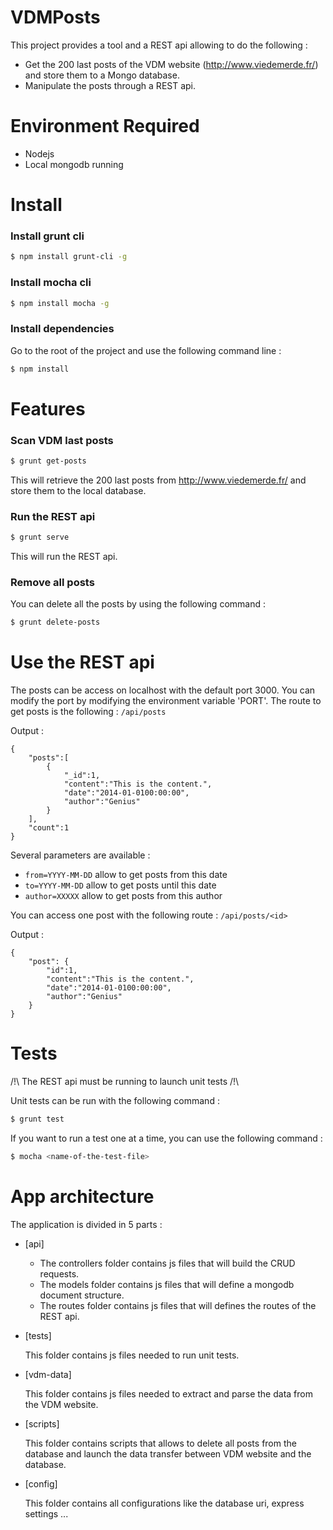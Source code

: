 # VDMPosts
This project provides a tool and a REST api allowing to do the following :
* Get the 200 last posts of the VDM website (http://www.viedemerde.fr/) and store them to a Mongo database.
* Manipulate the posts through a REST api.

# Environment Required
* Nodejs
* Local mongodb running

# Install

### Install grunt cli
```sh
$ npm install grunt-cli -g
```

### Install mocha cli
```sh
$ npm install mocha -g
```

### Install dependencies
Go to the root of the project and use the following command line :
```sh
$ npm install
```

# Features

### Scan VDM last posts
```sh
$ grunt get-posts
```
This will retrieve the 200 last posts from http://www.viedemerde.fr/ and store them to the local database.

### Run the REST api
```sh
$ grunt serve
```
This will run the REST api.

### Remove all posts
You can delete all the posts by using the following command :
```sh
$ grunt delete-posts
```

# Use the REST api
The posts can be access on localhost with the default port 3000. You can modify the port by modifying the environment variable 'PORT'.
The route to get posts is the following :
``/api/posts``

Output :

```
{
    "posts":[
        {
            "_id":1,
            "content":"This is the content.",
            "date":"2014-01-0100:00:00",
            "author":"Genius"
        }
    ],
    "count":1
}
```

Several parameters are available :
 * ``from=YYYY-MM-DD`` allow to get posts from this date
 * ``to=YYYY-MM-DD`` allow to get posts until this date
 * ``author=XXXXX`` allow to get posts from this author

You can access one post with the following route :
``/api/posts/<id>``

Output :

```
{
    "post": {
        "id":1,
        "content":"This is the content.",
        "date":"2014-01-0100:00:00",
        "author":"Genius"
    }
}
```

# Tests

/!\ The REST api must be running to launch unit tests /!\

Unit tests can be run with the following command :

```sh
$ grunt test
```

If you want to run a test one at a time, you can use the following command :

```sh
$ mocha <name-of-the-test-file>
```
# App architecture

The application is divided in 5 parts :

* [api]

    - The controllers folder contains js files that will build the CRUD requests.
    - The models folder contains js files that will define a mongodb document structure.
    - The routes folder contains js files that will defines the routes of the REST api.

* [tests]

    This folder contains js files needed to run unit tests.

* [vdm-data]

    This folder contains js files needed to extract and parse the data from the VDM website.

* [scripts]

    This folder contains scripts that allows to delete all posts from the database and launch the data transfer between VDM website and the database.

* [config]

    This folder contains all configurations like the database uri, express settings ...
